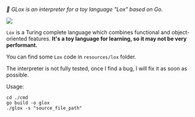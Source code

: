 _🔨 GLox is an interpreter for a toy language "Lox" based on Go._

![](https://img.shields.io/github/go-mod/go-version/Marszs/GLox)

`Lox` is a Turing complete language which combines functional and object-oriented features. **It's a toy language for learning, so it may not be very performant.**

You can find some `Lox` code in `resources/lox` folder.

The interpreter is not fully tested, once I find a bug, I will fix it as soon as possible.

Usage:
```
cd ./cmd
go build -o glox
./glox -s "source_file_path"
```
